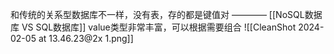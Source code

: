 和传统的关系型数据库不一样，没有表，存的都是键值对 ———— [[NoSQL数据库 VS SQL数据库]]
value类型非常丰富，可以根据需要组合
![[CleanShot 2024-02-05 at 13.46.23@2x 1.png]]